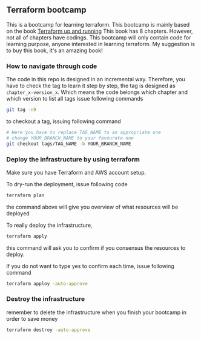 ## Terraform bootcamp

This is a bootcamp for learning terraform. This bootcamp is mainly based on the book [Terraform up and running](https://www.amazon.com.au/Terraform-Up-Running-Yevgeniy-Brikman/dp/1492046906)
This book has 8 chapters. However, not all of chapters have codings. This bootcamp will only contain code for learning purpose, anyone interested in learning terraform. My suggestion is to
buy this book, it's an amazing book!

### How to navigate through code
The code in this repo is designed in an incremental way. Therefore, you have to check the tag to learn it step
by step, the tag is designed as `chapter_x-version_x`. Which means the code belongs which chapter and which version
to list all tags issue following commands
```bash
git tag -n9
```
to checkout a tag, issuing following command
```bash
# Here you have to replace TAG_NAME to an appropriate one
# change YOUR_BRANCH_NAME to your favourate one
git checkout tags/TAG_NAME -b YOUR_BRANCH_NAME
```

### Deploy the infrastructure by using terraform
Make sure you have Terraform and AWS account setup.

To dry-run the deployment, issue following code
```bash
terraform plan
```
the command above will give you overview of what resources will be deployed

To really deploy the infrastructure,
```bash
terraform apply
```
this command will ask you to confirm if you consensus the resources to deploy.

If you do not want to type yes to confirm each time, issue following command
```bash
terraform apploy -auto-approve
```

### Destroy the infrastructure
remember to delete the infrastructure when you finish your bootcamp in order to save money
```bash
terraform destroy -auto-approve
```